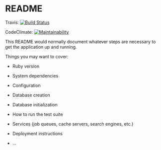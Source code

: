 # README

Travis:
[![Build Status](https://travis-ci.org/Avocadososemix/RateBeer.svg?branch=master)](https://travis-ci.org/Avocadososemix/RateBeer)

CodeClimate:
[![Maintainability](https://api.codeclimate.com/v1/badges/d928663b561b531693b7/maintainability)](https://codeclimate.com/github/Avocadososemix/RateBeer/maintainability)



This README would normally document whatever steps are necessary to get the
application up and running.

Things you may want to cover:

* Ruby version

* System dependencies

* Configuration

* Database creation

* Database initialization

* How to run the test suite

* Services (job queues, cache servers, search engines, etc.)

* Deployment instructions

* ...
